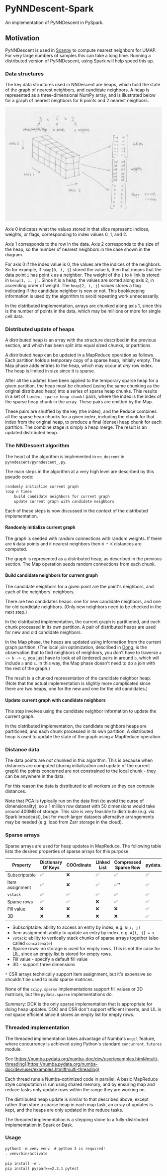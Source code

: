 # PyNNDescent-Spark

An implementation of PyNNDescent in PySpark.

## Motivation

PyNNDescent is used in [Scanpy] to compute nearest neighbors for UMAP. For very large
numbers of samples this can take a long time. Running a distributed version of
PyNNDescent, using Spark will help speed this up.

### Data structures

The key data structures used in NNDescent are heaps, which hold the state of the
graph of nearest neighbors, and candidate neighbors. A heap is represented as a
three-dimensional NumPy array, and is illustrated below for a graph of nearest
neighbors for 6 points and 2 nearest neighbors.

![Heap](heap.png)

Axis 0 indicates what the values stored in that slice represent: indices, weights,
or flags, corresponding to index values 0, 1, and 2.

Axis 1 corresponds to the row in the data. Axis 2 corresponds to the size of the
heap, so the number of nearest neighbors in the case shown in the diagram.

For axis 0 if the index value is 0, the values are the indices of the neighbors.
So for example, if `heap[0, i, j]` stored the value `k`, then that means that the data
point `i` has point `k` as a neighbor. The weight of the `i` to `k` link is
stored in `heap[1, i, j]`. Since it is a heap, the values are sorted along axis 2,
in ascending order of weight. The `heap[2, i, j]` values stores a flag indicating
if the candidate neighbor is new or not. This bookkeeping information is
used by the algorithm to avoid repeating work unnecessarily.

In the distributed implementation, arrays are chunked along axis 1, since this
is the number of points in the data, which may be millions or more for single cell
data.

### Distributed update of heaps

A distributed heap is an array with the structure described in the previous section,
and which has been split into equal sized chunks, or partitions.

A distributed heap can be updated in a MapReduce operation as follows. Each partition holds
a temporary copy of a sparse heap, initially empty. The Map phase adds entries
to the heap, which may occur at _any_ row index. The heap is limited in size since it
is sparse.

After all the updates have been applied to the temporary sparse heap for a given
partition, the heap must be chunked (using the same chunking as the original
distributed heap) into a series of sparse heap chunks. This results in a set of
`(index, sparse heap chunk)` pairs, where the index is the index of the sparse
heap chunk in the array. These pairs are emitted by the Map.

These pairs are shuffled by the key (the index), and the Reduce combines all the
sparse heap chunks for a given index, including the chunk for that index
from the original heap, to produce a final (dense) heap chunk for each partition.
The combine stage is simply a heap merge. The result is an updated distributed heap.

### The NNDescent algorithm

The heart of the algorithm is implemented in `nn_descent` in `pynndescent/pynndescent_.py`.

The main steps in the algorithm at a very high level are described by this pseudo code:

```
randomly initialize current graph
loop n times
    build candidate neighbors for current graph
    update current graph with candidate neighbors
```

Each of these steps is now discussed in the context of the distributed implementation.

#### Randomly initialize current graph

The graph is seeded with random connections with random weights. If there are
`N` data points and `K` nearest neighbors then `N * K` distances are computed.

The graph is represented as a distributed heap, as described in the previous
section. The Map operation seeds random connections from each chunk.

#### Build candidate neighbors for current graph

The candidate neighbors for a given point are the point's neighbors, and each of
the neighbors' neighbors.

There are two candidates heaps: one for new candidate neighbors, and one for old
candidate neighbors. (Only new neighbors need to be checked in the next step.)

In the distributed implementation, the current graph is partitioned, and each
chunk processed in its own partition. A pair of distributed heaps are used for
new and old candidate neighbors.

In the Map phase, the heaps are updated using information from the current graph
partition. (The local join optimization, described in [Dong], is the observation
that to find neighbors of neighbors, you don’t have to traverse `a -> b -> c`,
you just have to look at all (ordered) pairs in around `b`, which will include
`a` and `c`. In this way, the Map phase doesn't need to do a join with the rest
of the graph.)

The result is a chunked representation of the candidate neighbor heap. (Note that
the actual implementation is slightly more complicated since there are two heaps,
one for the new and one for the old candidates.)

#### Update current graph with candidate neighbors

This step involves using the candidate neighbor information to update the current
graph.

In the distributed implementation, the candidate neighbors heaps are partitioned,
and each chunk processed in its own partition. A distributed heap is used to
update the state of the graph using a MapReduce operation.

### Distance data

The data points are _not_ chunked in this algorithm. This is because when distances
are computed (during initialization and update of the current graph) the points
concerned are not constrained to the local chunk - they can be anywhere in the
data.

For this reason the data is distributed to all workers so they can compute distances.

Note that PCA is typically run on the data first (to avoid the curse of dimensionality),
so a 1 million row dataset with 50 dimensions would take around 400MB of storage.
This size is very feasible to distribute (e.g. via Spark broadcast), but for much
larger datasets alternative arrangements may be needed (e.g. load from Zarr storage
in the cloud).

### Sparse arrays

Sparse arrays are used for heap updates in MapReduce. The following table
lists the desired properties of sparse arrays for this purpose.

| Property         | Dictionary Of Keys | COOrdinate         | LInked List        | Compressed Sparse Row | pydata.sparse.DOK  |
| ---------------- | ------------------ | ------------------ | ------------------ | --------------------- | ------------------ |
| Subscriptable    | :white_check_mark: | :x:                | :white_check_mark: | :white_check_mark:    | :white_check_mark: |
| Item assignment  | :white_check_mark: | :x:                | :white_check_mark: | :white_check_mark:*   | :white_check_mark: |
| `vstack`         | :white_check_mark: | :white_check_mark: | :white_check_mark: | :white_check_mark:    | :white_check_mark: |
| Sparse rows      | :white_check_mark: | :white_check_mark: | :x:                | :white_check_mark:    | :white_check_mark: |
| Fill value       | :x:                | :x:                | :x:                | :x:                   | :white_check_mark: |
| 3D               | :x:                | :x:                | :x:                | :x:                   | :white_check_mark: |

- Subscriptable: ability to access an entry by index, e.g. `A[i, j]`
- Item assignment: ability to update an entry by index, e.g. `A[i, j] = x`
- `vstack`: ability to vertically stack chunks of sparse arrays together
(also called `concatenate`)
- Sparse rows: no storage is used for empty rows. This is not
the case for LIL, since an empty list is stored for empty rows.
- Fill value - specify a default fill value
- 3D - support three dimensions

`*` CSR arrays technically support item assignment,
but it's expensive so shouldn't be used to build sparse matrices.

None of the `scipy.sparse` implementations support fill values or 3D matrices,
but the `pydata.sparse` implementations do.

Summary: DOK is the only sparse implementation that is appropriate for doing
heap updates. COO and CSR don't support efficient inserts, and LIL is not space
efficient since it stores an empty list for empty rows.

### Threaded implementation

The threaded implementation takes advantage of Numba's `nogil` feature, where
concurrency is achieved using Python's standard `concurrent.futures` module.

See [https://numba.pydata.org/numba-doc/dev/user/examples.html#multi-threading](https://numba.pydata.org/numba-doc/dev/user/examples.html#multi-threading)

Each thread runs a Numba-optimized code in parallel. A basic MapReduce
style computation is run using shared memory, and by ensuring map and reduce
tasks only update rows within the range they are working on.

The distributed heap update is similar to that described above, except rather
than store a sparse heap in each map task, an array of updates is kept, and the
heaps are only updated in the reduce tasks.

The threaded implementation is a stepping stone to a fully-distributed implementation
in Spark or Dask.

### Usage

```
python3 -m venv venv  # python 3 is required!
. venv/bin/activate

pip install -e .
pip install pyspark==2.3.1 pytest
```

[Dong]: http://www.cs.princeton.edu/cass/papers/www11.pdf
[Scanpy]: https://scanpy.readthedocs.io
